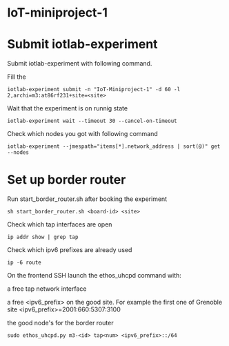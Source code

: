 # IoT-miniproject-1

# Submit iotlab-experiment

Submit iotlab-experiment with following command.

Fill the <site>
```
iotlab-experiment submit -n "IoT-Miniproject-1" -d 60 -l 2,archi=m3:at86rf231+site=<site>
```

Wait that the experiment is on runnig state
```
iotlab-experiment wait --timeout 30 --cancel-on-timeout
```

Check which nodes you got with following command
```
iotlab-experiment --jmespath="items[*].network_address | sort(@)" get --nodes
```

# Set up border router

Run start_border_router.sh after booking the experiment
```
sh start_border_router.sh <board-id> <site>
```


Check which tap interfaces are open
```
ip addr show | grep tap
```

Check which ipv6 prefixes are already used
```
ip -6 route
```
On the frontend SSH launch the ethos_uhcpd command with:

a free tap <num> network interface

a free <ipv6_prefix> on the good site. For example the first one of Grenoble site <ipv6_prefix>=2001:660:5307:3100

the good node's <id> for the border router
```
sudo ethos_uhcpd.py m3-<id> tap<num> <ipv6_prefix>::/64
```